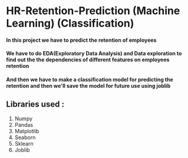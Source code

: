 # HR-Retention-Prediction (Machine Learning) (Classification)

#### In this project we have to predict the retention of employees
#### We have to do EDA(Exploratory Data Analysis) and Data exploration to find out the the dependencies of different features on employees retention
#### And then we have to make a classification model for predicting the retention and then we'll save the model for future use using joblib

## Libraries used :
1. Numpy
2. Pandas
3. Matplotlib
4. Seaborn
5. Sklearn
6. Joblib
